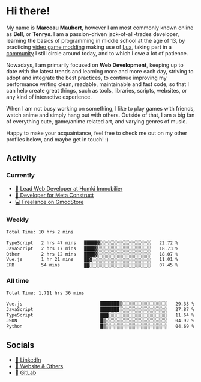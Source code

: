 # Hi there!

My name is **Marceau Maubert**, however I am most commonly known online as **Bell**, or **Tenrys**. I am a passion-driven jack-of-all-trades developer, learning the basics of programming in middle school at the age of 13, by practicing [video game modding](https://garrysmod.com) making use of [Lua](https://lua.org), taking part in a [community](https://metastruct.net) I still circle around today, and to which I owe a lot of patience.

Nowadays, I am primarily focused on **Web Development**, keeping up to date with the latest trends and learning more and more each day, striving to adopt  and integrate the best practices, to continue improving my performance writing clean, readable, maintainable and fast code, so that I can help create great things, such as tools, libraries, scripts, websites, or any kind of interactive experience.

When I am not busy working on something, I like to play games with friends, watch anime and simply hang out with others. Outside of that, I am a big fan of everything cute, game/anime related art, and varying genres of music.

Happy to make your acquaintance, feel free to check me out on my other profiles below, and maybe get in touch! :)

## Activity

### Currently

- [🏢 Lead Web Developer at Homki Immobilier](https://homki-immobilier.com)
- [🎈 Developer for Meta Construct](https://metastruct.net)
- [💻 Freelance on GmodStore](https://www.gmodstore.com/users/Tenrys)

### Weekly
<!--START_SECTION:wakaWeekly-->

```txt
Total Time: 10 hrs 2 mins

TypeScript   2 hrs 47 mins   █████▓░░░░░░░░░░░░░░░░░░░   22.72 %
JavaScript   2 hrs 17 mins   ████▓░░░░░░░░░░░░░░░░░░░░   18.73 %
Other        2 hrs 12 mins   ████▓░░░░░░░░░░░░░░░░░░░░   18.07 %
Vue.js       1 hr 21 mins    ██▓░░░░░░░░░░░░░░░░░░░░░░   11.01 %
ERB          54 mins         ██░░░░░░░░░░░░░░░░░░░░░░░   07.45 %
```

<!--END_SECTION:wakaWeekly-->

### All time
<!--START_SECTION:wakaTotal-->

```txt
Total Time: 1,711 hrs 36 mins

Vue.js                             ███████▒░░░░░░░░░░░░░░░░░   29.33 %
JavaScript                         ███████░░░░░░░░░░░░░░░░░░   27.87 %
TypeScript                         ███░░░░░░░░░░░░░░░░░░░░░░   11.64 %
JSON                               █▒░░░░░░░░░░░░░░░░░░░░░░░   04.92 %
Python                             █▒░░░░░░░░░░░░░░░░░░░░░░░   04.69 %
```

<!--END_SECTION:wakaTotal-->

## Socials

- [👔 LinkedIn](https://www.linkedin.com/in/marceau-maubert)
- [🔗 Website & Others](https://bell.moe)
- [🦊 GitLab](https://gitlab.com/Tenrys)
